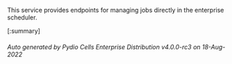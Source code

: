 






This service provides endpoints for managing jobs directly in the enterprise scheduler.

[:summary]

###### Auto generated by Pydio Cells Enterprise Distribution v4.0.0-rc3 on 18-Aug-2022
